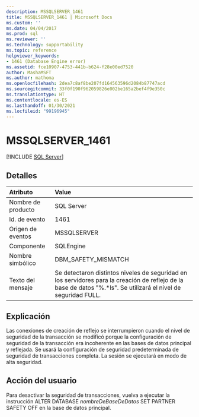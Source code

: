 ```yaml
---
description: MSSQLSERVER_1461
title: MSSQLSERVER_1461 | Microsoft Docs
ms.custom: ''
ms.date: 04/04/2017
ms.prod: sql
ms.reviewer: ''
ms.technology: supportability
ms.topic: reference
helpviewer_keywords:
- 1461 (Database Engine error)
ms.assetid: fce10907-4753-441b-b624-f28e00ed7520
author: MashaMSFT
ms.author: mathoma
ms.openlocfilehash: 2dea7c8af8be207fd164563596d2084b87747acd
ms.sourcegitcommit: 33f0f190f962059826e002be165a2bef4f9e350c
ms.translationtype: HT
ms.contentlocale: es-ES
ms.lasthandoff: 01/30/2021
ms.locfileid: "99196945"
---
```

# <a name="mssqlserver_1461"></a>MSSQLSERVER_1461
 [!INCLUDE [SQL Server](../../includes/applies-to-version/sqlserver.md)]
  
## <a name="details"></a>Detalles  
  
| Atributo | Value |  
| :-------- | :---- |  
|Nombre de producto|SQL Server|  
|Id. de evento|1461|  
|Origen de eventos|MSSQLSERVER|  
|Componente|SQLEngine|  
|Nombre simbólico|DBM_SAFETY_MISMATCH|  
|Texto del mensaje|Se detectaron distintos niveles de seguridad en los servidores para la creación de reflejo de la base de datos "%.*ls". Se utilizará el nivel de seguridad FULL.|  
  
## <a name="explanation"></a>Explicación  
Las conexiones de creación de reflejo se interrumpieron cuando el nivel de seguridad de la transacción se modificó porque la configuración de seguridad de la transacción era incoherente en las bases de datos principal y reflejada. Se usará la configuración de seguridad predeterminada de seguridad de transacciones completa. La sesión se ejecutará en modo de alta seguridad.  
  
## <a name="user-action"></a>Acción del usuario  
Para desactivar la seguridad de transacciones, vuelva a ejecutar la instrucción ALTER DATABASE *nombreDeBaseDeDatos* SET PARTNER SAFETY OFF en la base de datos principal.  
  
